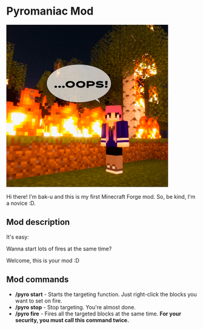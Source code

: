 # Pyromaniac Mod

![Pyromaniac Mod logo](./resources/pyro.png)
 
Hi there! I'm bak-u and this is my first Minecraft Forge mod. So, be kind, I'm a novice :D.

## Mod description

It's easy: 

Wanna start lots of fires at the same time?

Welcome, this is your mod :D

## Mod commands

- **/pyro start**	 - Starts the targeting function. Just right-click the blocks you want to set on fire.
- **/pyro stop**	 - Stop targeting. You're almost done.
- **/pyro fire**	 - Fires all the targeted blocks at the same time. **For your security, you must call this command twice.**
